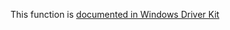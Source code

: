 This function is [documented in Windows Driver Kit](https://learn.microsoft.com/en-us/windows-hardware/drivers/ddi/wdm/nf-wdm-zwopensection)
